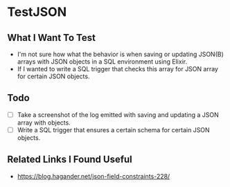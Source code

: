 # TestJSON

## What I Want To Test

* I'm not sure how what the behavior is when saving or updating JSON(B) arrays with JSON objects in a SQL environment using Elixir.
* If I wanted to write a SQL trigger that checks this array for JSON array for certain JSON objects.

## Todo

- [ ] Take a screenshot of the log emitted with saving and updating a JSON array with objects.
- [ ] Write a SQL trigger that ensures a certain schema for certain JSON objects.

## Related Links I Found Useful

* https://blog.hagander.net/json-field-constraints-228/
